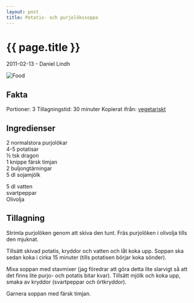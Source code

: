 ```yaml
---
layout: post
title: Potatis- och purjolökssoppa
---
```


{{ page.title }}
================

<p class="meta">2011-02-13 - Daniel Lindh</p>

![Food](http://www.vegetariskt.com/sendbinary_visabild.asp?path=recept_bilder/big_2413.jpg&width=450)

Fakta
-----
Portioner: 3
Tillagningstid: 30 minuter
Kopierat ifrån: [vegetariskt](http://www.vegetariskt.com/visarecept.asp?ReceptID=2413)

Ingredienser
------------

2 normalstora purjolökar  
4-5 potatisar  
½ tsk dragon  
1 knippe färsk timjan  
2 buljongtärningar  
5 dl sojamjölk  


5 dl vatten   
svartpeppar  
Olivolja

Tillagning
----------

Strimla purjolöken genom att skiva den tunt. Fräs purjolöken i olivolja tills den mjuknat.

Tillsätt skivad potatis, kryddor och vatten och låt koka upp. Soppan ska sedan koka i cirka 15 minuter (tills potatisen börjar koka sönder).

Mixa soppan med stavmixer (jag föredrar att göra detta lite slarvigt så att det finns lite purjo- och potatis bitar kvar). Tillsätt mjölk och koka upp, smaka av kryddor (svartpeppar och örtkryddor).

Garnera soppan med färsk timjan.
